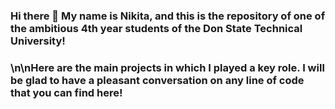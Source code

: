 ### Hi there 👋 My name is Nikita, and this is the repository of one of the ambitious 4th year students of the Don State Technical University!
### \n\nHere are the main projects in which I played a key role. I will be glad to have a pleasant conversation on any line of code that you can find here!
<!--
**Kasyanov-git/Kasyanov-git** is a ✨ _special_ ✨ repository because its `README.md` (this file) appears on your GitHub profile.

Here are some ideas to get you started:

- 🔭 I’m currently working on ...
- 🌱 I’m currently learning ...
- 👯 I’m looking to collaborate on ...
- 🤔 I’m looking for help with ...
- 💬 Ask me about ...
- 📫 How to reach me: ...
- 😄 Pronouns: ...
- ⚡ Fun fact: ...
-->
